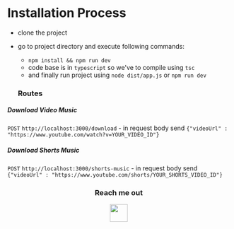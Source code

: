 # Installation Process

- clone the project
- go to project directory and execute following commands:

  - `npm install && npm run dev`
  - code base is in `typescript` so we've to compile using `tsc`
  - and finally run project using `node dist/app.js` or `npm run dev`

  ### Routes

##### Download Video Music
  `POST`  `http://localhost:3000/download` 
  	- in request body send `{"videoUrl" : "https://www.youtube.com/watch?v=YOUR_VIDEO_ID"}`

##### Download Shorts Music  
  `POST`  `http://localhost:3000/shorts-music` 
  	- in request body send `{"videoUrl" : "https://www.youtube.com/shorts/YOUR_SHORTS_VIDEO_ID"}`

<h3 align="center">Reach me out</h3>

<p align="center">

<a href="mailto:info@jeevenlamichhane.com.np" target="_blank" title="Mail me ">

<a href="https://github.com/MacAlistair1" target="_blank" title="Explore Mac's code on github">

<a href="https://np.linkedin.com/in/jeeven-lamichhane-%E2%9A%A1%F0%9F%8C%B9-36647816b" target="_blank" title="View My Profile on linkedin">
  <img src="https://user-images.githubusercontent.com/57852378/93742508-d7961b00-fc0b-11ea-9ed8-7ad7b25b71d8.png"  width="40" height="40"/>
  </a>
</p>
